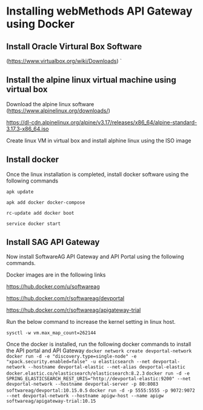 # Installing webMethods API Gateway using Docker

## Install Oracle Virtural Box Software

(https://www.virtualbox.org/wiki/Downloads)
`
## Install the alpine linux virtual machine using virtual box

Download the alpine linux software
(https://www.alpinelinux.org/downloads/)

https://dl-cdn.alpinelinux.org/alpine/v3.17/releases/x86_64/alpine-standard-3.17.3-x86_64.iso

Create linux VM in virtual box and install alphine linux using the ISO image

## Install docker
Once the linux installation is completed, install docker software using the following commands

```
apk update
```

```
apk add docker docker-compose
```

```
rc-update add docker boot
```
``
service docker start
``

## Install SAG API Gateway
Now install SoftwareAG API Gateway and API Portal using the following commands.

Docker images are in the following links

https://hub.docker.com/u/softwareag

https://hub.docker.com/r/softwareag/devportal

https://hub.docker.com/r/softwareag/apigateway-trial

Run the below command to increase the kernel setting in linux host.

``
sysctl -w vm.max_map_count=262144
``

Once the docker is installed, run the following docker commands to install the API portal and API Gateway
``
docker network create devportal-network
``
``
docker run -d -e "discovery.type=single-node" -e "xpack.security.enabled=false" -u elasticsearch --net devportal-network --hostname devportal-elastic --net-alias devportal-elastic docker.elastic.co/elasticsearch/elasticsearch:8.2.3
``
``
docker run -d -e SPRING_ELASTICSEARCH_REST_URIS="http://devportal-elastic:9200" --net devportal-network --hostname devportal-server -p 80:8083 softwareag/devportal:10.15.0.5
``
``
docker run -d -p 5555:5555 -p 9072:9072  --net devportal-network --hostname apigw-host --name apigw softwareag/apigateway-trial:10.15
``
